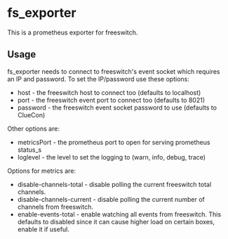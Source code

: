 # fs_exporter

This is a prometheus exporter for freeswitch.

## Usage

fs_exporter needs to connect to freeswitch's event socket which requires an IP and password.
To set the IP/password use these options:

* host - the freeswitch host to connect too (defaults to localhost)
* port - the freeswitch event port to connect too (defaults to 8021)
* password - the freeswitch event socket password to use (defaults to ClueCon)

Other options are:

* metricsPort - the prometheus port to open for serving prometheus status_s
* loglevel - the level to set the logging to (warn, info, debug, trace)

Options for metrics are:

* disable-channels-total - disable polling the current freeswitch total channels.
* disable-channels-current - disable polling the current number of channels from freeswitch.
* enable-events-total - enable watching all events from freeswitch.  This defaults to disabled since it can cause higher load on certain boxes, enable it if useful.

